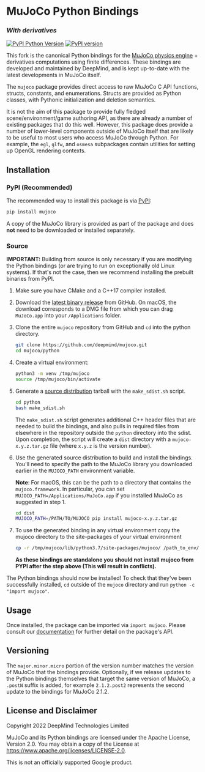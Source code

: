 # MuJoCo Python Bindings 
### *With derivatives*
[![PyPI Python Version][pypi-versions-badge]][pypi]
[![PyPI version][pypi-badge]][pypi]

[pypi-versions-badge]: https://img.shields.io/pypi/pyversions/mujoco
[pypi-badge]: https://badge.fury.io/py/mujoco.svg
[pypi]: https://pypi.org/project/mujoco/

This fork is the canonical Python bindings for the
[MuJoCo physics engine](https://github.com/deepmind/mujoco) + derivatives computations using finite differences.
These bindings are developed and maintained by DeepMind, and is kept up-to-date
with the latest developments in MuJoCo itself.

The `mujoco` package provides direct access to raw MuJoCo C API functions,
structs, constants, and enumerations. Structs are provided as Python classes,
with Pythonic initialization and deletion semantics.

It is not the aim of this package to provide fully fledged
scene/environment/game authoring API, as there are already a number of existing
packages that do this well. However, this package does provide a number of
lower-level components outside of MuJoCo itself that are likely to be useful to
most users who access MuJoCo through Python. For example, the `egl`, `glfw`, and
`osmesa` subpackages contain utilities for setting up OpenGL rendering contexts.

## Installation

### PyPI (Recommended)

The recommended way to install this package is via [PyPI](https://pypi.org/project/mujoco/):

```sh
pip install mujoco
```

A copy of the MuJoCo library is provided as part of the package and does **not**
need to be downloaded or installed separately.

### Source

**IMPORTANT:** Building from source is only necessary if you are modifying the
Python bindings (or are trying to run on exceptionally old Linux systems).
If that's not the case, then we recommend installing the prebuilt binaries from
PyPI.

1. Make sure you have CMake and a C++17 compiler installed.

2. Download the [latest binary release](https://github.com/deepmind/mujoco/releases)
   from GitHub. On macOS, the download corresponds to a DMG file from which you
   can drag `MuJoCo.app` into your `/Applications` folder.

3. Clone the entire `mujoco` repository from GitHub and `cd` into the python
   directory.

   ```bash
   git clone https://github.com/deepmind/mujoco.git
   cd mujoco/python
   ```

4. Create a virtual environment:

   ```bash
   python3 -m venv /tmp/mujoco
   source /tmp/mujoco/bin/activate
   ```

5. Generate a [source distribution](https://packaging.python.org/en/latest/glossary/#term-Source-Distribution-or-sdist)
   tarball with the `make_sdist.sh` script.

   ```bash
   cd python
   bash make_sdist.sh
   ```

   The `make_sdist.sh` script generates additional C++ header files that are
   needed to build the bindings, and also pulls in required files from elsewhere
   in the repository outside the `python` directory into the sdist. Upon
   completion, the script will create a `dist` directory with a
   `mujoco-x.y.z.tar.gz` file (where `x.y.z` is the version number).

6. Use the generated source distribution to build and install the bindings.
   You'll need to specify the path to the MuJoCo library you downloaded earlier
   in the `MUJOCO_PATH` environment variable.

   **Note**: For macOS, this can be the path to a directory that contains the
   `mujoco.framework`. In particular, you can set
   `MUJOCO_PATH=/Applications/MuJoCo.app` if you installed MuJoCo as suggested
   in step 1.

   ```bash
   cd dist
   MUJOCO_PATH=/PATH/TO/MUJOCO pip install mujoco-x.y.z.tar.gz
   ```

7. To use the generated binding in any virtual environment copy the mujoco directory to the site-packages of your 
virtual environment
   ```bash
   cp -r /tmp/mujoco/lib/python3.7/site-packages/mujoco/ /path_to_env/lib/python3.7/site-packages/
   ```
   **As these bindings are standalone you should not install mujoco from PYPI after the step above (This will result in conflicts).**

The Python bindings should now be installed! To check that they've been
successfully installed, `cd` outside of the `mujoco` directory and run
`python -c "import mujoco"`.

## Usage

Once installed, the package can be imported via `import mujoco`. Please consult
our [documentation](https://mujoco.readthedocs.io/en/latest/python.html) for
further detail on the package's API.

## Versioning

The `major.minor.micro` portion of the version number matches the version of
MuJoCo that the bindings provide. Optionally, if we release updates to the
Python bindings themselves that target the same version of MuJoCo, a `.postN`
suffix is added, for example `2.1.2.post2` represents the second update to the
bindings for MuJoCo 2.1.2.

## License and Disclaimer

Copyright 2022 DeepMind Technologies Limited

MuJoCo and its Python bindings are licensed under the Apache License,
Version 2.0. You may obtain a copy of the License at
https://www.apache.org/licenses/LICENSE-2.0.

This is not an officially supported Google product.
